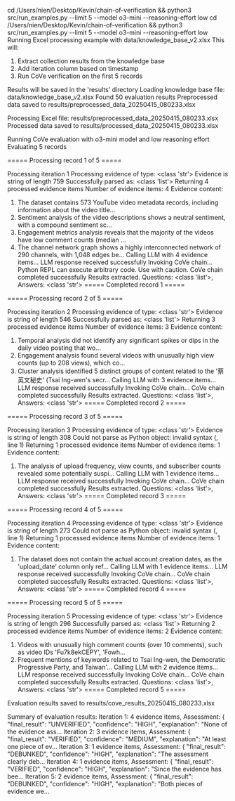 cd /Users/nien/Desktop/Kevin/chain-of-verification && python3 src/run_examples.py --limit 5 --model o3-mini --reasoning-effort low          cd /Users/nien/Desktop/Kevin/chain-of-verification && python3 src/run_examples.py --limit 5 --model o3-mini --reasoning-effort low
Running Excel processing example with data/knowledge_base_v2.xlsx
This will:
1. Extract collection results from the knowledge base
2. Add iteration column based on timestamp
3. Run CoVe verification on the first 5 records

Results will be saved in the 'results' directory
Loading knowledge base file: data/knowledge_base_v2.xlsx
Found 50 evaluation results
Preprocessed data saved to results/preprocessed_data_20250415_080233.xlsx

Processing Excel file: results/preprocessed_data_20250415_080233.xlsx
Processed data saved to results/processed_data_20250415_080233.xlsx

Running CoVe evaluation with o3-mini model and low reasoning effort
Evaluating 5 records

===== Processing record 1 of 5 =====

Processing iteration 1
Processing evidence of type: <class 'str'>
Evidence is string of length 759
Successfully parsed as: <class 'list'>
Returning 4 processed evidence items
Number of evidence items: 4
Evidence content:
1. The dataset contains 573 YouTube video metadata records, including information about the video title...
2. Sentiment analysis of the video descriptions shows a neutral sentiment, with a compound sentiment sc...
3. Engagement metrics analysis reveals that the majority of the videos have low comment counts (median ...
4. The channel network graph shows a highly interconnected network of 290 channels, with 1,048 edges be...
Calling LLM with 4 evidence items...
LLM response received successfully
Invoking CoVe chain...
Python REPL can execute arbitrary code. Use with caution.
CoVe chain completed successfully
Results extracted. Questions: <class 'list'>, Answers: <class 'str'>
===== Completed record 1 =====

===== Processing record 2 of 5 =====

Processing iteration 2
Processing evidence of type: <class 'str'>
Evidence is string of length 546
Successfully parsed as: <class 'list'>
Returning 3 processed evidence items
Number of evidence items: 3
Evidence content:
1. Temporal analysis did not identify any significant spikes or dips in the daily video posting that wo...
2. Engagement analysis found several videos with unusually high view counts (up to 208 views), which co...
3. Cluster analysis identified 5 distinct groups of content related to the '蔡英文秘史' (Tsai Ing-wen's secr...
Calling LLM with 3 evidence items...
LLM response received successfully
Invoking CoVe chain...
CoVe chain completed successfully
Results extracted. Questions: <class 'list'>, Answers: <class 'str'>
===== Completed record 2 =====

===== Processing record 3 of 5 =====

Processing iteration 3
Processing evidence of type: <class 'str'>
Evidence is string of length 308
Could not parse as Python object: invalid syntax (<unknown>, line 1)
Returning 1 processed evidence items
Number of evidence items: 1
Evidence content:
1. The analysis of upload frequency, view counts, and subscriber counts revealed some potentially suspi...
Calling LLM with 1 evidence items...
LLM response received successfully
Invoking CoVe chain...
CoVe chain completed successfully
Results extracted. Questions: <class 'list'>, Answers: <class 'str'>
===== Completed record 3 =====

===== Processing record 4 of 5 =====

Processing iteration 4
Processing evidence of type: <class 'str'>
Evidence is string of length 273
Could not parse as Python object: invalid syntax (<unknown>, line 1)
Returning 1 processed evidence items
Number of evidence items: 1
Evidence content:
1. The dataset does not contain the actual account creation dates, as the 'upload_date' column only ref...
Calling LLM with 1 evidence items...
LLM response received successfully
Invoking CoVe chain...
CoVe chain completed successfully
Results extracted. Questions: <class 'list'>, Answers: <class 'str'>
===== Completed record 4 =====

===== Processing record 5 of 5 =====

Processing iteration 5
Processing evidence of type: <class 'str'>
Evidence is string of length 296
Successfully parsed as: <class 'list'>
Returning 2 processed evidence items
Number of evidence items: 2
Evidence content:
1. Videos with unusually high comment counts (over 10 comments), such as video IDs 'Fu7k8ekCEPY', 'Fowh...
2. Frequent mentions of keywords related to Tsai Ing-wen, the Democratic Progressive Party, and Taiwan'...
Calling LLM with 2 evidence items...
LLM response received successfully
Invoking CoVe chain...
CoVe chain completed successfully
Results extracted. Questions: <class 'list'>, Answers: <class 'str'>
===== Completed record 5 =====

Evaluation results saved to results/cove_results_20250415_080233.xlsx

Summary of evaluation results:
Iteration 1: 4 evidence items, Assessment: {
  "final_result": "UNVERIFIED",
  "confidence": "HIGH",
  "explanation": "None of the evidence ass...
Iteration 2: 3 evidence items, Assessment: {
  "final_result": "VERIFIED",
  "confidence": "MEDIUM",
  "explanation": "At least one piece of ev...
Iteration 3: 1 evidence items, Assessment: {
  "final_result": "DEBUNKED",
  "confidence": "HIGH",
  "explanation": "The assessment clearly deb...
Iteration 4: 1 evidence items, Assessment: {
  "final_result": "VERIFIED",
  "confidence": "HIGH",
  "explanation": "Since the evidence has bee...
Iteration 5: 2 evidence items, Assessment: {
  "final_result": "DEBUNKED",
  "confidence": "HIGH",
  "explanation": "Both pieces of evidence we...